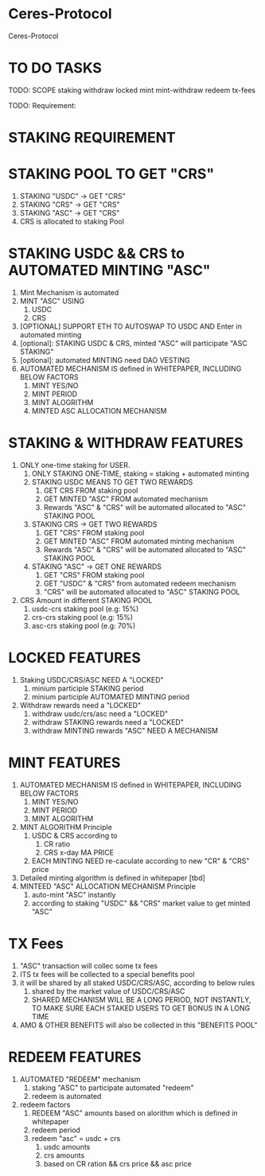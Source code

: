 # Ceres-Protocol
Ceres-Protocol

# TO DO TASKS

TODO: SCOPE
staking
withdraw
locked
mint
mint-withdraw
redeem
tx-fees

TODO: Requirement:

# STAKING REQUIREMENT
# STAKING POOL TO GET "CRS"
1. STAKING "USDC" -> GET "CRS"
2. STAKING "CRS" -> GET "CRS"
3. STAKING "ASC" -> GET "CRS"
4. CRS is allocated to staking Pool

# STAKING USDC && CRS to AUTOMATED MINTING "ASC"
1. Mint Mechanism is automated
2. MINT "ASC" USING
   1. USDC
   2. CRS
3. [OPTIONAL] SUPPORT ETH TO AUTOSWAP TO USDC AND Enter in automated minting
4. [optional]: STAKING USDC & CRS, minted "ASC" will participate "ASC STAKING"
5. [optional]: automated MINTING need DAO VESTING
6. AUTOMATED MECHANISM IS defined in WHITEPAPER, INCLUDING BELOW FACTORS
   1. MINT YES/NO
   2. MINT PERIOD
   3. MINT ALOGRITHM
   4. MINTED ASC ALLOCATION MECHANISM

# STAKING & WITHDRAW FEATURES
1. ONLY one-time staking for USER. 
   1. ONLY STAKING ONE-TIME, staking = staking + automated minting
   2. STAKING USDC MEANS TO GET TWO REWARDS
      1. GET CRS FROM staking pool
      2. GET MINTED "ASC" FROM automated mechanism
      3. Rewards "ASC" & "CRS" will be automated allocated to "ASC" STAKING POOL
   3. STAKING CRS -> GET TWO REWARDS
      1. GET "CRS" FROM staking pool
      2. GET MINTED "ASC" FROM automated minting mechanism
      3. Rewards "ASC" & "CRS" will be automated allocated to "ASC" STAKING POOL
   4. STAKING "ASC" -> GET ONE REWARDS
      1. GET "CRS" FROM staking pool
      2. GET "USDC" & "CRS" from automated redeem mechanism
      3. "CRS" will be automated allocated to "ASC" STAKING POOL
2. CRS Amount in different STAKING POOL
   1. usdc-crs staking pool (e.g: 15%)
   2. crs-crs staking pool (e.g: 15%)
   3. asc-crs staking pool (e.g: 70%)

# LOCKED FEATURES
1. Staking USDC/CRS/ASC NEED A "LOCKED"
   1. minium participle STAKING period
   2. minium participle AUTOMATED MINTING period
2. Withdraw rewards need a "LOCKED"
   1. withdraw usdc/crs/asc need a "LOCKED"
   2. withdraw STAKING rewards need a "LOCKED" 
   3. withdraw MINTING rewards "ASC" NEED A MECHANISM


# MINT FEATURES
1. AUTOMATED MECHANISM IS defined in WHITEPAPER, INCLUDING BELOW FACTORS
   1. MINT YES/NO
   2. MINT PERIOD
   3. MINT ALGORITHM
2. MINT ALGORITHM Principle 
   1. USDC & CRS according to 
      1. CR ratio
      2. CRS x-day MA  PRICE
   2. EACH MINTING NEED re-caculate according to new "CR" & "CRS" price
3. Detailed minting algorithm is defined in whitepaper [tbd]
3. MINTEED "ASC" ALLOCATION MECHANISM Principle
   1. auto-mint "ASC" instantly
   2. according to staking "USDC" && "CRS" market value to get minted "ASC"

# TX Fees
1. "ASC" transaction will collec some tx fees
2. ITS tx fees will be collected to a special benefits pool
3. it will be shared by all staked USDC/CRS/ASC, according to below rules
   1. shared by the market value of USDC/CRS/ASC
   2. SHARED MECHANISM WILL BE A LONG PERIOD, NOT INSTANTLY, TO MAKE SURE EACH STAKED USERS TO GET BONUS IN A LONG TIME
4. AMO & OTHER BENEFITS will also be collected in this "BENEFITS POOL"

# REDEEM FEATURES
1. AUTOMATED "REDEEM" mechanism
   1. staking "ASC" to participate automated "redeem"
   2. redeem is automated
2. redeem factors
   1. REDEEM "ASC" amounts based on alorithm which is defined in whitepaper
   2. redeem period
   3. redeem "asc" = usdc + crs
      1. usdc amounts
      2. crs amounts
      3. based on CR ration && crs price && asc price






